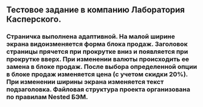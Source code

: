 ## Тестовое задание в компанию Лаборатория Касперского.

### Страничка выполнена адаптивной. На малой ширине экрана видоизменяется форма блока продаж. Заголовок страницы прячется при прокрутке вниз и появляется при прокрутке вверх. При изменении валюты происходить ее замена в блоке продаж. После выбора определенной опции в блоке продаж изменяется цена (с учетом скидки 20%). При изменении ширины экрана изменяется текст подзаголовка. Файловая структура проекта организована по правилам Nested БЭМ.